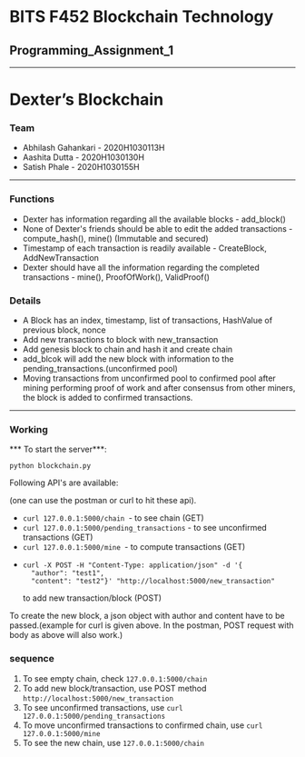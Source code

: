# BITS F452 Blockchain Technology

## Programming_Assignment_1
***
# Dexter’s Blockchain

### Team
- Abhilash Gahankari - 2020H1030113H
- Aashita Dutta - 2020H1030130H
- Satish Phale - 2020H1030155H
***
### Functions
- Dexter has information regarding all the available blocks - add_block()
- None of Dexter's friends should be able to edit the added transactions - compute_hash(), mine() (Immutable and secured)
- Timestamp of each transaction is readily available - CreateBlock, AddNewTransaction
- Dexter should have all the information regarding the completed transactions - mine(), ProofOfWork(), ValidProof()

### Details
- A Block has an index, timestamp, list of transactions, HashValue of previous block, nonce
- Add new transactions to block with new_transaction
- Add genesis block to chain and hash it and create chain 
- add_blcok will add the new block with information to the pending_transactions.(unconfirmed pool)
- Moving transactions from unconfirmed pool to confirmed pool after mining performing proof of work and after consensus from other miners, the block is added to confirmed transactions.

***
### Working
*** To start the server***:

`python blockchain.py`

Following API's are available:

(one can use the postman or curl to hit these api).

- `curl 127.0.0.1:5000/chain `- to see chain (GET)
- `curl 127.0.0.1:5000/pending_transactions` - to see unconfirmed transactions (GET)
- `curl 127.0.0.1:5000/mine `- to compute transactions (GET)
- ``` 
  curl -X POST -H "Content-Type: application/json" -d '{  
    "author": "test1",
    "content": "test2"}' "http://localhost:5000/new_transaction" 
    ```
  to add new transaction/block (POST)

To create the new block, a json object with author and content have to be passed.(example for curl is given above. In the postman, POST request with body as above will also work.)

### sequence
1. To see empty chain, check `127.0.0.1:5000/chain`
2. To add new block/transaction, use POST method `http://localhost:5000/new_transaction`
3. To see unconfirmed transactions, use `curl 127.0.0.1:5000/pending_transactions`
4. To move unconfirmed transactions to confirmed chain, use `curl 127.0.0.1:5000/mine`
5. To see the new chain, use `127.0.0.1:5000/chain`